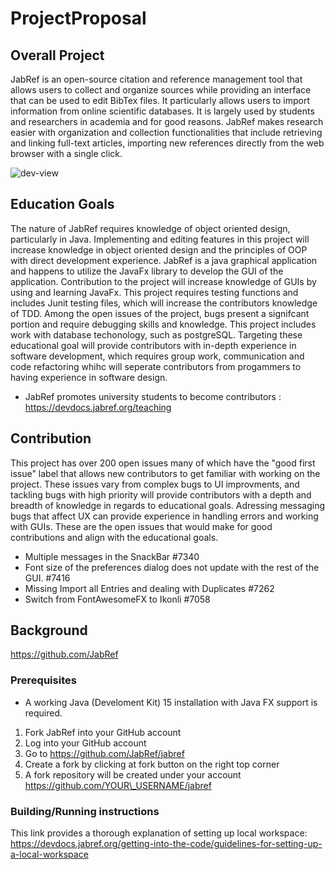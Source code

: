 # ProjectProposal

## Overall Project

JabRef is an open-source citation and reference management tool that allows users to collect and organize sources while providing an interface that can be used to edit BibTex files. It particularly allows users to import information from online scientific databases. It is largely used by students and researchers in academia and for good reasons. JabRef makes research easier with organization and collection functionalities that include retrieving and linking full-text articles, importing new references directly from the web browser with a single click.

![dev-view](https://user-images.githubusercontent.com/70276150/107999893-a3eecf80-6fb6-11eb-95fc-583cd05e2203.png)

## Education Goals

The nature of JabRef requires knowledge of object oriented design, particularly in Java. Implementing and editing features in this project will increase knowledge in object oriented design and the principles of OOP with direct development experience. JabRef is a java graphical application and happens to utilize the JavaFx library to develop the GUI of the application. Contribution to the project will increase knowledge of GUIs by using and learning JavaFx. This project requires testing functions and includes Junit testing files, which will increase the contributors knowledge of TDD. Among the open issues of the project, bugs present a signifcant portion and require debugging skills and knowledge. This project includes work with database techonology, such as postgreSQL. Targeting these educational goal will provide contributors with in-depth experience in software development, which requires group work, communication and code refactoring whihc will seperate contributors from progammers to having experience in software design.

* JabRef promotes university students to become contributors : https://devdocs.jabref.org/teaching

## Contribution

This project has over 200 open issues many of which have the "good first issue" label that allows new contributors to get familiar with working on the project. These issues vary from complex bugs to UI improvments, and tackling bugs with high priority will provide contributors with a depth and breadth of knowledge in regards to educational goals. Adressing messaging bugs that affect UX can provide experience in handling errors and working with GUIs. These are the open issues that would make for good contributions and align with the educational goals.

* Multiple messages in the SnackBar #7340
* Font size of the preferences dialog does not update with the rest of the GUI. #7416
* Missing Import all Entries and dealing with Duplicates #7262
* Switch from FontAwesomeFX to Ikonli #7058


## Background

https://github.com/JabRef

### Prerequisites 

* A working Java (Develoment Kit) 15 installation with Java FX support is required.

1. Fork JabRef into your GitHub account
2. Log into your GitHub account
3. Go to https://github.com/JabRef/jabref
4. Create a fork by clicking at fork button on the right top corner
5. A fork repository will be created under your account https://github.com/YOUR\_USERNAME/jabref

### Building/Running instructions
This link provides a thorough explanation of setting up local workspace: https://devdocs.jabref.org/getting-into-the-code/guidelines-for-setting-up-a-local-workspace
